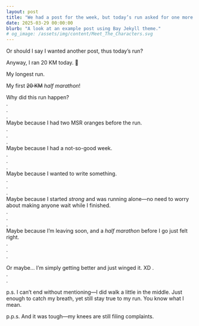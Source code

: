 ```yaml
---
layout: post
title: "We had a post for the week, but today’s run asked for one more."
date: 2025-03-29 00:00:00
blurb: "A look at an example post using Bay Jekyll theme."
# og_image: /assets/img/content/Meet_The_Characters.svg
---
```


Or should I say I wanted another post, thus today’s run?

Anyway, I ran 20 KM today. 🌼

My longest run.

My first <strike>20 KM</strike> <i>half marathon</i>!

Why did this run happen?
<br />
. <br/>
. <br/>
. <br/>
Maybe because I had two MSR oranges before the run.
<br />
. <br/>
. <br/>
. <br/>
Maybe because I had a not-so-good week.
<br />
. <br/>
. <br/>
. <br/>
Maybe because I wanted to write something.
<br />
. <br/>
. <br/>
. <br/>
Maybe because I started <i>strong</i> and was running alone—no need to worry about making anyone wait while I finished.
<br />
. <br/>
. <br/>
. <br/>
Maybe because I’m leaving soon, and a <i>half marathon</i> before I go just felt right.
<br />
. <br/>
. <br/>
. <br/>

Or maybe...
I’m simply getting better and just winged it. XD
.<br/>
.<br/>
.<br/>

p.s. I can’t end without mentioning—I did walk a little in the middle. Just enough to catch my breath, yet still stay true to my run. You know what I mean.

p.p.s. And it was tough—my knees are still filing complaints.
